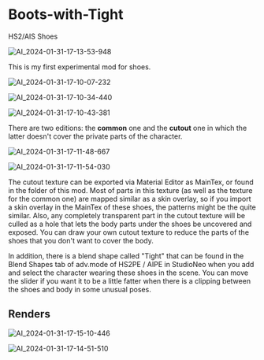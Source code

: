 # Boots-with-Tight
HS2/AIS Shoes

![AI_2024-01-31-17-13-53-948](https://github.com/user-attachments/assets/17340c5c-6b20-4818-a54a-d750252c36cb)

This is my first experimental mod for shoes.

![AI_2024-01-31-17-10-07-232](https://github.com/user-attachments/assets/74b38673-1e68-4797-b991-a19b8390cd51)

![AI_2024-01-31-17-10-34-440](https://github.com/user-attachments/assets/17eb118f-9d8c-4661-83cb-97e5a2a017d9)

![AI_2024-01-31-17-10-43-381](https://github.com/user-attachments/assets/546c1e63-8756-48b7-851e-c865225802e8)

There are two editions: the **common** one and the **cutout** one in which the latter doesn't cover the private parts of the character. 

![AI_2024-01-31-17-11-48-667](https://github.com/user-attachments/assets/e8c51b5d-cf33-4a49-abf8-89c63c4d176d)

![AI_2024-01-31-17-11-54-030](https://github.com/user-attachments/assets/15697290-07a6-4e88-bcd7-64fcf44774dd)

The cutout texture can be exported via Material Editor as MainTex, or found in the folder of this mod. Most of parts in this texture (as well as the texture for the common one) are mapped similar as a skin overlay, so if you import a skin overlay in the MainTex of these shoes, the patterns might be the quite similar. Also, any completely transparent part in the cutout texture will be culled as a hole that lets the body parts under the shoes be uncovered and exposed. You can draw your own cutout texture to reduce the parts of the shoes that you don't want to cover the body. 

In addition, there is a blend shape called "Tight" that can be found in the Blend Shapes tab of adv.mode of HS2PE / AIPE in StudioNeo when you add and select the character wearing these shoes in the scene. You can move the slider if you want it to be a little fatter when there is a clipping between the shoes and body in some unusual poses.

## Renders
![AI_2024-01-31-17-15-10-446](https://github.com/user-attachments/assets/854d51e7-54be-4049-a8b8-2e1c9240eb59)

![AI_2024-01-31-17-14-51-510](https://github.com/user-attachments/assets/27cc055f-49c4-4bf9-a8d5-d6789ee4a88b)
